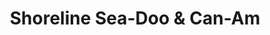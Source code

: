 ---
title: "Shoreline Sea-Doo & Can-Am"
url: /logan/shoreline-sea-doo-and-can-am/
shop: motorcycle
---